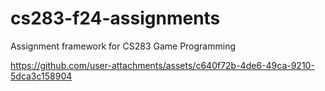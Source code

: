 # cs283-f24-assignments
Assignment framework for CS283 Game Programming


https://github.com/user-attachments/assets/c640f72b-4de6-49ca-9210-5dca3c158904

